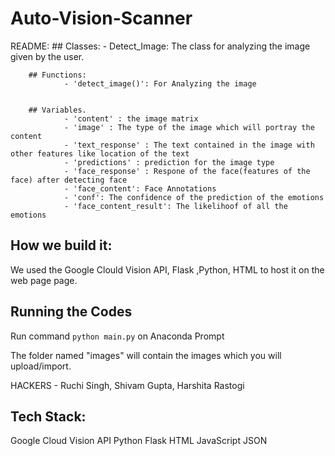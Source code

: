 # Auto-Vision-Scanner

README: 
        ## Classes:
                - Detect_Image: The class for analyzing the image given by the user.


        ## Functions:
                - 'detect_image()': For Analyzing the image
                

        ## Variables.
                - 'content' : the image matrix
                - 'image' : The type of the image which will portray the content
                - 'text_response' : The text contained in the image with other features like location of the text
                - 'predictions' : prediction for the image type
                - 'face_response' : Respone of the face(features of the face) after detecting face
                - 'face_content': Face Annotations
                - 'conf': The confidence of the prediction of the emotions
                - 'face_content_result': The likelihoof of all the emotions

## How we build it:
We used the Google Clould Vision API,  Flask ,Python,  HTML to host it on the web page page.

## Running the Codes

Run command `python main.py` on Anaconda Prompt

The folder named "images" will contain the images which you will upload/import.

HACKERS - Ruchi Singh, Shivam Gupta, Harshita Rastogi

## Tech Stack:
Google Cloud Vision API
Python
Flask
HTML
JavaScript
JSON
 

